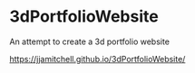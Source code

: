 # 3dPortfolioWebsite
An attempt to create a 3d portfolio website

https://jjamitchell.github.io/3dPortfolioWebsite/
